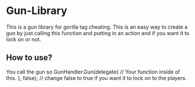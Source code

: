 # Gun-Library
This is a gun library for gorilla tag cheating. This is an easy way to create a gun by just calling this function and putting in an action and if you want it to lock on or not.


## How to use?
You call the gun so GunHandler.Gun(delegate{
// Your function inside of this.
}, false); // change false to true if you want it to lock on to the players.
